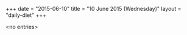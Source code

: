 +++
date = "2015-06-10"
title = "10 June 2015 (Wednesday)"
layout = "daily-diet"
+++


\<no entries\>
